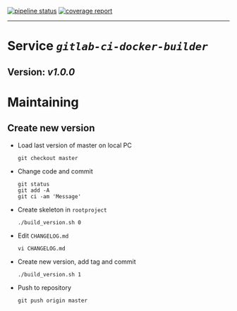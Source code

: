 [![pipeline
status](https://gitlab.cpcs.ws/cpcs/devops/docker-images/gitlab-ci-docker-builder/badges/master/pipeline.svg)](https://gitlab.cpcs.ws/cpcs/devops/docker-images/gitlab-ci-docker-builder/commits/master)
[![coverage
report](https://gitlab.cpcs.ws/cpcs/devops/docker-images/gitlab-ci-docker-builder/badges/master/coverage.svg)](https://gitlab.cpcs.ws/cpcs/devops/docker-images/gitlab-ci-docker-builder/commits/master)

------------------------------------------------------------------------

Service *`gitlab-ci-docker-builder`*
====================================

Version: *v1.0.0*
-----------------

Maintaining
===========

Create new version
------------------

-   Load last version of master on local PC

    ``` {.bash}
    git checkout master
    ```

-   Change code and commit

    ``` {.bash}
    git status
    git add -A
    git ci -am 'Message'
    ```

-   Create skeleton in `rootproject`

    ``` {.bash}
    ./build_version.sh 0
    ```

-   Edit `CHANGELOG.md`

    ``` {.bash}
    vi CHANGELOG.md
    ```

-   Create new version, add tag and commit

    ``` {.bash}
    ./build_version.sh 1
    ```

-   Push to repository

    ``` {.bash}
    git push origin master
    ```


